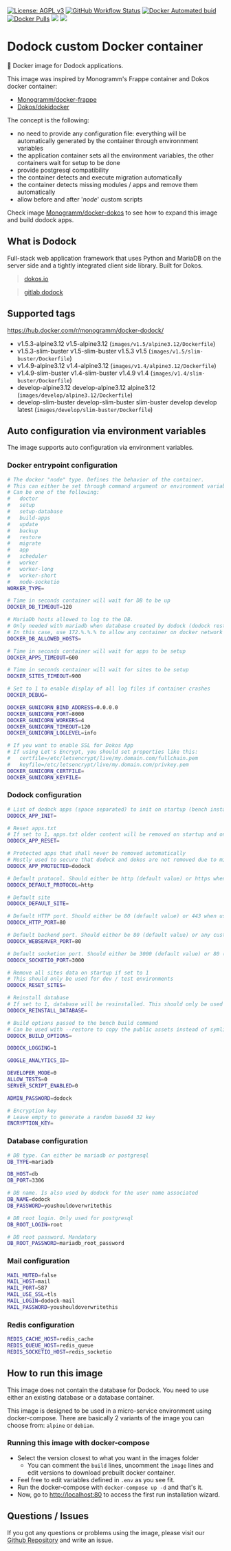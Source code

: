 [![License: AGPL v3][uri_license_image]][uri_license]
[![GitHub Workflow Status](https://img.shields.io/github/workflow/status/Monogramm/docker-dodock/Docker%20Image%20CI)](https://github.com/Monogramm/docker-dodock/actions)
[![Docker Automated buid](https://img.shields.io/docker/cloud/build/monogramm/docker-dodock.svg)](https://hub.docker.com/r/monogramm/docker-dodock/)
[![Docker Pulls](https://img.shields.io/docker/pulls/monogramm/docker-dodock.svg)](https://hub.docker.com/r/monogramm/docker-dodock/)
[![](https://images.microbadger.com/badges/version/monogramm/docker-dodock.svg)](https://microbadger.com/images/monogramm/docker-dodock)
[![](https://images.microbadger.com/badges/image/monogramm/docker-dodock.svg)](https://microbadger.com/images/monogramm/docker-dodock)

# Dodock custom Docker container

:whale: Docker image for Dodock applications.

This image was inspired by Monogramm's Frappe container and Dokos docker container:

-   [Monogramm/docker-frappe](https://github.com/Monogramm/docker-frappe)
-   [Dokos/dokidocker](https://gitlab.com/dokos/dokidocker)

The concept is the following:

-   no need to provide any configuration file: everything will be automatically generated by the container through environnment variables
-   the application container sets all the environment variables, the other containers wait for setup to be done
-   provide postgresql compatibility
-   the container detects and execute migration automatically
-   the container detects missing modules / apps and remove them automatically
-   allow before and after '_node_' custom scripts

Check image [Monogramm/docker-dokos](https://github.com/Monogramm/docker-dokos) to see how to expand this image and build dodock apps.

## What is Dodock

Full-stack web application framework that uses Python and MariaDB on the server side and a tightly integrated client side library. Built for Dokos.

> [dokos.io](https://dokos.io/)

> [gitlab dodock](https://gitlab.com/dokos/dodock)

## Supported tags

<https://hub.docker.com/r/monogramm/docker-dodock/>

<!-- >Docker Tags -->

-   v1.5.3-alpine3.12 v1.5-alpine3.12  (`images/v1.5/alpine3.12/Dockerfile`)
-   v1.5.3-slim-buster v1.5-slim-buster v1.5.3 v1.5  (`images/v1.5/slim-buster/Dockerfile`)
-   v1.4.9-alpine3.12 v1.4-alpine3.12  (`images/v1.4/alpine3.12/Dockerfile`)
-   v1.4.9-slim-buster v1.4-slim-buster v1.4.9 v1.4  (`images/v1.4/slim-buster/Dockerfile`)
-   develop-alpine3.12 develop-alpine3.12 alpine3.12  (`images/develop/alpine3.12/Dockerfile`)
-   develop-slim-buster develop-slim-buster slim-buster develop develop latest  (`images/develop/slim-buster/Dockerfile`)

<!-- <Docker Tags -->

## Auto configuration via environment variables

The image supports auto configuration via environment variables.

### Docker entrypoint configuration

```sh
# The docker "node" type. Defines the behavior of the container.
# This can either be set through command argument or environment variable.
# Can be one of the following:
#   doctor
#   setup
#   setup-database
#   build-apps
#   update
#   backup
#   restore
#   migrate
#   app
#   scheduler
#   worker
#   worker-long
#   worker-short
#   node-socketio
WORKER_TYPE=

# Time in seconds container will wait for DB to be up
DOCKER_DB_TIMEOUT=120

# MariaDb hosts allowed to log to the DB.
# Only needed with mariadb when database created by dodock (dodock restricts to install IP by default).
# In this case, use 172.%.%.% to allow any container on docker network
DOCKER_DB_ALLOWED_HOSTS=

# Time in seconds container will wait for apps to be setup
DOCKER_APPS_TIMEOUT=600

# Time in seconds container will wait for sites to be setup
DOCKER_SITES_TIMEOUT=900

# Set to 1 to enable display of all log files if container crashes
DOCKER_DEBUG=

DOCKER_GUNICORN_BIND_ADDRESS=0.0.0.0
DOCKER_GUNICORN_PORT=8000
DOCKER_GUNICORN_WORKERS=4
DOCKER_GUNICORN_TIMEOUT=120
DOCKER_GUNICORN_LOGLEVEL=info

# If you want to enable SSL for Dokos App
# If using Let's Encrypt, you should set properties like this:
#   certfile=/etc/letsencrypt/live/my.domain.com/fullchain.pem
#   keyfile=/etc/letsencrypt/live/my.domain.com/privkey.pem
DOCKER_GUNICORN_CERTFILE=
DOCKER_GUNICORN_KEYFILE=
```

### Dodock configuration

```sh
# List of dodock apps (space separated) to init on startup (bench install-app)
DODOCK_APP_INIT=

# Reset apps.txt
# If set to 1, apps.txt older content will be removed on startup and only contain the content of DODOCK_APP_INIT
DODOCK_APP_RESET=

# Protected apps that shall never be removed automatically
# Mostly used to secure that dodock and dokos are not removed due to misconfiguration
DODOCK_APP_PROTECTED=dodock

# Default protocol. Should either be http (default value) or https when using SSL.
DODOCK_DEFAULT_PROTOCOL=http

# Default site
DODOCK_DEFAULT_SITE=

# Default HTTP port. Should either be 80 (default value) or 443 when using SSL or any custom port defined for the NGinx reverse proxy.
DODOCK_HTTP_PORT=80

# Default backend port. Should either be 80 (default value) or any custom port defined for the app backend.
DODOCK_WEBSERVER_PORT=80

# Default socketion port. Should either be 3000 (default value) or 80 (usual value for prod) or any custom port defined for the socketio service.
DODOCK_SOCKETIO_PORT=3000

# Remove all sites data on startup if set to 1
# This should only be used for dev / test environments
DODOCK_RESET_SITES=

# Reinstall database
# If set to 1, database will be resinstalled. This should only be used for dev / test environments
DODOCK_REINSTALL_DATABASE=

# Build options passed to the bench build command
# Can be used with --restore to copy the public assets instead of symlinking them
DODOCK_BUILD_OPTIONS=

DODOCK_LOGGING=1

GOOGLE_ANALYTICS_ID=

DEVELOPER_MODE=0
ALLOW_TESTS=0
SERVER_SCRIPT_ENABLED=0

ADMIN_PASSWORD=dodock

# Encryption key
# Leave empty to generate a random base64 32 key
ENCRYPTION_KEY=
```

### Database configuration

```sh
# DB type. Can either be mariadb or postgresql
DB_TYPE=mariadb

DB_HOST=db
DB_PORT=3306

# DB name. Is also used by dodock for the user name associated
DB_NAME=dodock
DB_PASSWORD=youshouldoverwritethis

# DB root login. Only used for postgresql
DB_ROOT_LOGIN=root

# DB root password. Mandatory
DB_ROOT_PASSWORD=mariadb_root_password
```

### Mail configuration

```sh
MAIL_MUTED=false
MAIL_HOST=mail
MAIL_PORT=587
MAIL_USE_SSL=tls
MAIL_LOGIN=dodock-mail
MAIL_PASSWORD=youshouldoverwritethis
```

### Redis configuration

```sh
REDIS_CACHE_HOST=redis_cache
REDIS_QUEUE_HOST=redis_queue
REDIS_SOCKETIO_HOST=redis_socketio
```

## How to run this image

This image does not contain the database for Dodock. You need to use either an existing database or a database container.

This image is designed to be used in a micro-service environment using docker-compose. There are basically 2 variants of the image you can choose from: `alpine` or `debian`.

### Running this image with docker-compose

-   Select the version closest to what you want in the images folder
    -   You can comment the `build` lines, uncomment the `image` lines and edit versions to download prebuilt docker container.
-   Feel free to edit variables defined in `.env` as you see fit.
-   Run the docker-compose with `docker-compose up -d` and that's it.
-   Now, go to <http://localhost:80> to access the first run installation wizard.

## Questions / Issues

If you got any questions or problems using the image, please visit our [Github Repository](https://github.com/Monogramm/docker-dodock) and write an issue.

[uri_license]: http://www.gnu.org/licenses/agpl.html

[uri_license_image]: https://img.shields.io/badge/License-AGPL%20v3-blue.svg
